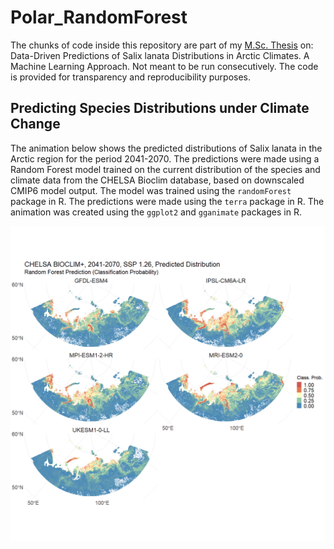 # Polar_RandomForest
The chunks of code inside this repository are part of my [M.Sc. Thesis](https://github.com/cmirb/Polar_RandomForest/blob/main/M_Sc__Thesis_Mirbach_2023.pdf) on: Data-Driven Predictions of Salix lanata Distributions in Arctic Climates. A Machine Learning Approach. Not meant to be run consecutively. The code is provided for transparency and reproducibility purposes.

## Predicting Species Distributions under Climate Change
The animation below shows the predicted distributions of Salix lanata in the Arctic region for the period 2041-2070. The predictions were made using a Random Forest model trained on the current distribution of the species and climate data from the CHELSA Bioclim database, based on downscaled CMIP6 model output. The model was trained using the `randomForest` package in R. The predictions were made using the `terra` package in R. The animation was created using the `ggplot2` and `gganimate` packages in R.

![Predicted Distributions in Period 2041-2070](animated_map_2041.gif)